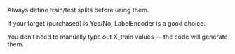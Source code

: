 Always define train/test splits before using them.

If your target (purchased) is Yes/No, LabelEncoder is a good choice.

You don’t need to manually type out X_train values — the code will generate them.


